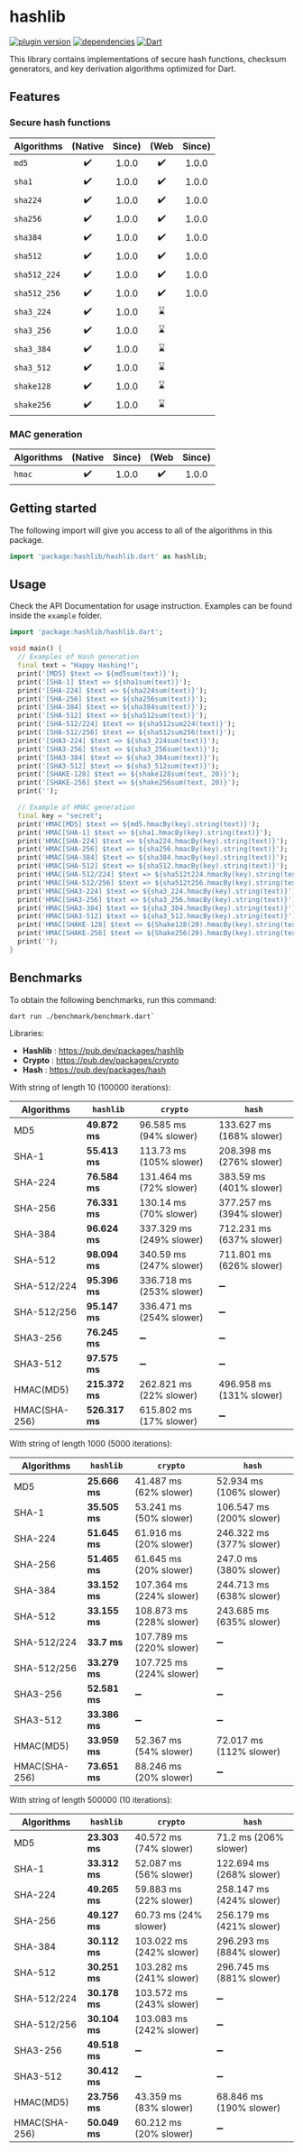 # hashlib

[![plugin version](https://img.shields.io/pub/v/hashlib?label=pub)](https://pub.dev/packages/hashlib)
[![dependencies](https://img.shields.io/librariesio/release/pub/hashlib?label=dependencies)](https://github.com/dipu-bd/hashlib/-/blob/master/pubspec.yaml)
[![Dart](https://github.com/dipu-bd/hashlib/actions/workflows/dart.yml/badge.svg)](https://github.com/dipu-bd/hashlib/actions/workflows/dart.yml)

This library contains implementations of secure hash functions, checksum generators, and key derivation algorithms optimized for Dart.

## Features

### Secure hash functions

| Algorithms   | (Native | Since) | (Web | Since) |
| ------------ | :-----: | :----: | :--: | :----: |
| `md5`        |   ✔️    | 1.0.0  |  ✔️  | 1.0.0  |
| `sha1`       |   ✔️    | 1.0.0  |  ✔️  | 1.0.0  |
| `sha224`     |   ✔️    | 1.0.0  |  ✔️  | 1.0.0  |
| `sha256`     |   ✔️    | 1.0.0  |  ✔️  | 1.0.0  |
| `sha384`     |   ✔️    | 1.0.0  |  ✔️  | 1.0.0  |
| `sha512`     |   ✔️    | 1.0.0  |  ✔️  | 1.0.0  |
| `sha512_224` |   ✔️    | 1.0.0  |  ✔️  | 1.0.0  |
| `sha512_256` |   ✔️    | 1.0.0  |  ✔️  | 1.0.0  |
| `sha3_224`   |   ✔️    | 1.0.0  |  ⌛  |        |
| `sha3_256`   |   ✔️    | 1.0.0  |  ⌛  |        |
| `sha3_384`   |   ✔️    | 1.0.0  |  ⌛  |        |
| `sha3_512`   |   ✔️    | 1.0.0  |  ⌛  |        |
| `shake128`   |   ✔️    | 1.0.0  |  ⌛  |        |
| `shake256`   |   ✔️    | 1.0.0  |  ⌛  |        |

<!--
| `keccak_224` |   ⌛    |        |  ⌛  |        |
| `keccak_256` |   ⌛    |        |  ⌛  |        |
| `keccak_384` |   ⌛    |        |  ⌛  |        |
| `keccak_512` |   ⌛    |        |  ⌛  |        |
| `blake2b`    |   ⌛    |        |  ⌛  |        |
| `blake2s`    |   ⌛    |        |  ⌛  |        |
| `blake3`     |   ⌛    |        |  ⌛  |        |
-->

### MAC generation

| Algorithms | (Native | Since) | (Web | Since) |
| ---------- | :-----: | :----: | :--: | :----: |
| `hmac`     |   ✔️    | 1.0.0  |  ✔️  | 1.0.0  |

<!-- | `poly1305` |   ⌛    |        |  ⌛  |        | -->

<!--
### Password hashing / Key derivation

| Algorithms    | Supported | Since |
| ------------- | :-------: | :---: |
| `pbkdf2_hmac` |    ⌛     |       |
| `argon2i`     |    ⌛     |       |
| `argon2d`     |    ⌛     |       |
| `argon2id`    |    ⌛     |       |
| `bcrypt`      |    ⌛     |       |
| `scrypt`      |    ⌛     |       |
| `balloon`     |    ⌛     |       |

### Cyclic redundancy checks

| Algorithms | Supported | Since |
| ---------- | :-------: | :---: |
| `cksum`    |    ⌛     |       |
| `crc16`    |    ⌛     |       |
| `crc32`    |    ⌛     |       |
| `crc64`    |    ⌛     |       |

### Checksums

| Algorithms | Supported | Since |
| ---------- | :-------: | :---: |
| `bsd`      |    ⌛     |       |
| `sysv`     |    ⌛     |       |
| `alder32`  |    ⌛     |       |

### Other Cryptographic hash functions

| Algorithms  | Supported | Since |
| ----------- | :-------: | :---: |
| `ripemd128` |    ⌛     |       |
| `ripemd160` |    ⌛     |       |
| `ripemd320` |    ⌛     |       |
| `whirlpool` |    ⌛     |       |
-->

## Getting started

The following import will give you access to all of the algorithms in this package.

```dart
import 'package:hashlib/hashlib.dart' as hashlib;
```

## Usage

Check the API Documentation for usage instruction. Examples can be found inside the `example` folder.

```dart
import 'package:hashlib/hashlib.dart';

void main() {
  // Examples of Hash generation
  final text = "Happy Hashing!";
  print('[MD5] $text => ${md5sum(text)}');
  print('[SHA-1] $text => ${sha1sum(text)}');
  print('[SHA-224] $text => ${sha224sum(text)}');
  print('[SHA-256] $text => ${sha256sum(text)}');
  print('[SHA-384] $text => ${sha384sum(text)}');
  print('[SHA-512] $text => ${sha512sum(text)}');
  print('[SHA-512/224] $text => ${sha512sum224(text)}');
  print('[SHA-512/256] $text => ${sha512sum256(text)}');
  print('[SHA3-224] $text => ${sha3_224sum(text)}');
  print('[SHA3-256] $text => ${sha3_256sum(text)}');
  print('[SHA3-384] $text => ${sha3_384sum(text)}');
  print('[SHA3-512] $text => ${sha3_512sum(text)}');
  print('[SHAKE-128] $text => ${shake128sum(text, 20)}');
  print('[SHAKE-256] $text => ${shake256sum(text, 20)}');
  print('');

  // Example of HMAC generation
  final key = "secret";
  print('HMAC[MD5] $text => ${md5.hmacBy(key).string(text)}');
  print('HMAC[SHA-1] $text => ${sha1.hmacBy(key).string(text)}');
  print('HMAC[SHA-224] $text => ${sha224.hmacBy(key).string(text)}');
  print('HMAC[SHA-256] $text => ${sha256.hmacBy(key).string(text)}');
  print('HMAC[SHA-384] $text => ${sha384.hmacBy(key).string(text)}');
  print('HMAC[SHA-512] $text => ${sha512.hmacBy(key).string(text)}');
  print('HMAC[SHA-512/224] $text => ${sha512t224.hmacBy(key).string(text)}');
  print('HMAC[SHA-512/256] $text => ${sha512t256.hmacBy(key).string(text)}');
  print('HMAC[SHA3-224] $text => ${sha3_224.hmacBy(key).string(text)}');
  print('HMAC[SHA3-256] $text => ${sha3_256.hmacBy(key).string(text)}');
  print('HMAC[SHA3-384] $text => ${sha3_384.hmacBy(key).string(text)}');
  print('HMAC[SHA3-512] $text => ${sha3_512.hmacBy(key).string(text)}');
  print('HMAC[SHAKE-128] $text => ${Shake128(20).hmacBy(key).string(text)}');
  print('HMAC[SHAKE-256] $text => ${Shake256(20).hmacBy(key).string(text)}');
  print('');
}

```

## Benchmarks

To obtain the following benchmarks, run this command:

```
dart run ./benchmark/benchmark.dart`
```

Libraries:

- **Hashlib** : https://pub.dev/packages/hashlib
- **Crypto** : https://pub.dev/packages/crypto
- **Hash** : https://pub.dev/packages/hash

With string of length 10 (100000 iterations):

| Algorithms    | `hashlib`      | `crypto`                 | `hash`                   |
| ------------- | -------------- | ------------------------ | ------------------------ |
| MD5           | **49.872 ms**  | 96.585 ms (94% slower)   | 133.627 ms (168% slower) |
| SHA-1         | **55.413 ms**  | 113.73 ms (105% slower)  | 208.398 ms (276% slower) |
| SHA-224       | **76.584 ms**  | 131.464 ms (72% slower)  | 383.59 ms (401% slower)  |
| SHA-256       | **76.331 ms**  | 130.14 ms (70% slower)   | 377.257 ms (394% slower) |
| SHA-384       | **96.624 ms**  | 337.329 ms (249% slower) | 712.231 ms (637% slower) |
| SHA-512       | **98.094 ms**  | 340.59 ms (247% slower)  | 711.801 ms (626% slower) |
| SHA-512/224   | **95.396 ms**  | 336.718 ms (253% slower) | ➖                       |
| SHA-512/256   | **95.147 ms**  | 336.471 ms (254% slower) | ➖                       |
| SHA3-256      | **76.245 ms**  | ➖                       | ➖                       |
| SHA3-512      | **97.575 ms**  | ➖                       | ➖                       |
| HMAC(MD5)     | **215.372 ms** | 262.821 ms (22% slower)  | 496.958 ms (131% slower) |
| HMAC(SHA-256) | **526.317 ms** | 615.802 ms (17% slower)  | ➖                       |

With string of length 1000 (5000 iterations):

| Algorithms    | `hashlib`     | `crypto`                 | `hash`                   |
| ------------- | ------------- | ------------------------ | ------------------------ |
| MD5           | **25.666 ms** | 41.487 ms (62% slower)   | 52.934 ms (106% slower)  |
| SHA-1         | **35.505 ms** | 53.241 ms (50% slower)   | 106.547 ms (200% slower) |
| SHA-224       | **51.645 ms** | 61.916 ms (20% slower)   | 246.322 ms (377% slower) |
| SHA-256       | **51.465 ms** | 61.645 ms (20% slower)   | 247.0 ms (380% slower)   |
| SHA-384       | **33.152 ms** | 107.364 ms (224% slower) | 244.713 ms (638% slower) |
| SHA-512       | **33.155 ms** | 108.873 ms (228% slower) | 243.685 ms (635% slower) |
| SHA-512/224   | **33.7 ms**   | 107.789 ms (220% slower) | ➖                       |
| SHA-512/256   | **33.279 ms** | 107.725 ms (224% slower) | ➖                       |
| SHA3-256      | **52.581 ms** | ➖                       | ➖                       |
| SHA3-512      | **33.386 ms** | ➖                       | ➖                       |
| HMAC(MD5)     | **33.959 ms** | 52.367 ms (54% slower)   | 72.017 ms (112% slower)  |
| HMAC(SHA-256) | **73.651 ms** | 88.246 ms (20% slower)   | ➖                       |

With string of length 500000 (10 iterations):

| Algorithms    | `hashlib`     | `crypto`                 | `hash`                   |
| ------------- | ------------- | ------------------------ | ------------------------ |
| MD5           | **23.303 ms** | 40.572 ms (74% slower)   | 71.2 ms (206% slower)    |
| SHA-1         | **33.312 ms** | 52.087 ms (56% slower)   | 122.694 ms (268% slower) |
| SHA-224       | **49.265 ms** | 59.883 ms (22% slower)   | 258.147 ms (424% slower) |
| SHA-256       | **49.127 ms** | 60.73 ms (24% slower)    | 256.179 ms (421% slower) |
| SHA-384       | **30.112 ms** | 103.022 ms (242% slower) | 296.293 ms (884% slower) |
| SHA-512       | **30.251 ms** | 103.282 ms (241% slower) | 296.745 ms (881% slower) |
| SHA-512/224   | **30.178 ms** | 103.572 ms (243% slower) | ➖                       |
| SHA-512/256   | **30.104 ms** | 103.083 ms (242% slower) | ➖                       |
| SHA3-256      | **49.518 ms** | ➖                       | ➖                       |
| SHA3-512      | **30.412 ms** | ➖                       | ➖                       |
| HMAC(MD5)     | **23.756 ms** | 43.359 ms (83% slower)   | 68.846 ms (190% slower)  |
| HMAC(SHA-256) | **50.049 ms** | 60.212 ms (20% slower)   | ➖                       |
